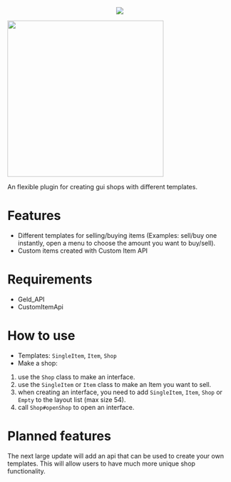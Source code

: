 </p>
   </p>
<p align="center">
    <a href="https://discord.gg/DBabnRZAhC" alt="join_Discord">
        <img src="https://img.shields.io/badge/-join_Discord-blue?logo=discord&style=flat&logoColor=white" /></a>
  </p>

</p>
   </p>
<p align="left">
    <a href="https://discord.gg/DBabnRZAhC" alt="join_Discord">
        <img src="https://cdn.modrinth.com/data/btkndQeC/images/f711c1883aa3faf2bb6b10ecdab0f6df76b0286b.png" width="350"/></a>
  </p>
An flexible plugin for creating gui shops with different templates.

# Features
 - Different templates for selling/buying items (Examples: sell/buy one instantly, open a menu to choose the amount you want to buy/sell).
 - Custom items created with Custom Item API

# Requirements
 - Geld_API
 - CustomItemApi

# How to use
 - Templates: ````SingleItem````, ````Item````, ````Shop````
 - Make a shop:
 1) use the ````Shop```` class to make an interface.
 2) use the ````SingleItem```` or ````Item```` class to make an Item you want to sell.
 3) when creating an interface, you need to add  ````SingleItem````, ````Item````, ````Shop```` or ````Empty```` to the layout list (max size 54).
 4) call ````Shop#openShop```` to open an interface.

# Planned features
The next large update will add an api that can be used to create your own templates. This will allow users to have much more unique shop functionality.
